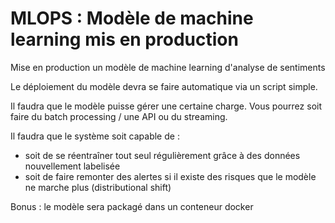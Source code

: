 # MLOPS : Modèle de machine learning mis en production

Mise en production un modèle de machine learning d'analyse de sentiments

Le déploiement du modèle devra se faire automatique via un script simple. 

Il faudra que le modèle puisse gérer une certaine charge. Vous pourrez soit faire du batch processing / une API ou du streaming. 

Il faudra que le système soit capable de : 

- soit de se réentraîner tout seul régulièrement grâce à des données nouvellement labelisée
- soit de faire remonter des alertes si il existe des risques que le modèle ne marche plus (distributional shift)

Bonus : le modèle sera packagé dans un conteneur docker
